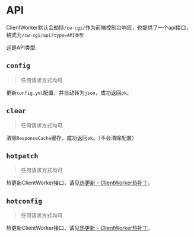 # API

ClientWorker默认会劫持`/cw-cgi/`作为前端控制台响应，也提供了一个api接口，格式为`/cw-cgi/api?type=API类型`

这是API类型:

## `config` 

> 任何请求方式均可

更新`config.yml`配置，并自动转为`json`，成功返回`ok`。

## `clear`

> 任何请求方式均可

清除`ResponseCache`缓存，成功返回`ok`。（不会清除配置）

## `hotpatch`

> 任何请求方式均可

热更新ClientWorker接口，请见[热更新 - ClientWorker热补丁](/ext/hotupdate.html#ClientWorker热补丁)。

## `hotconfig`

> 任何请求方式均可

热更新ClientWorker接口，请见[热更新 - ClientWorker热补丁](/ext/hotupdate.html#Config热更新)。